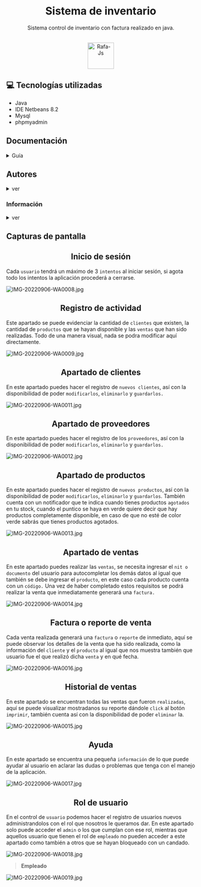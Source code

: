 <h1 align="center"> Sistema de inventario </h1>

<p align="center"> Sistema control de inventario con factura realizado en java.</p>

<div align="center" style="display: inline_block"><br>
<img align="center" alt="Rafa-Js" height="70" width="70" src="https://cdn.jsdelivr.net/gh/devicons/devicon/icons/java/java-original.svg" />
</div>

## 💻 Tecnologías utilizadas
- Java
- IDE Netbeans 8.2
- Mysql
- phpmyadmin   

## Documentación
<details>
<summary>Guía</summary>

- [Inicio de sesión](https://github.com/XGilmar/Sistema-de-inventario-java#inicio-de-sesi%C3%B3n)
- [Registro de actividad](https://github.com/XGilmar/Sistema-de-inventario-java#registro-de-actividad )
- [Apartado de clientes](https://github.com/XGilmar/Sistema-de-inventario-java#apartado-de-clientes )
- [Apartado de proveedor](https://github.com/XGilmar/Sistema-de-inventario-java#apartado-de-proveedores )
- [Apartado de productos](https://github.com/XGilmar/Sistema-de-inventario-java#apartado-de-productos )
- [Apartado de ventas](https://github.com/XGilmar/Sistema-de-inventario-java#apartado-de-ventas )
- [Factura](https://github.com/XGilmar/Sistema-de-inventario-java#factura-o-reporte-de-venta )
- [Historial de ventas](https://github.com/XGilmar/Sistema-de-inventario-java#historial-de-ventas )
- [Ayuda](https://github.com/XGilmar/Sistema-de-inventario-java#ayuda)
- [Rol de usuario](https://github.com/XGilmar/Sistema-de-inventario-java#rol-de-usuario)
</details>

## Autores
<details>

<summary>ver</summary>

> [@Gilmar Escudero](https://www.github.com/XGilmar)
</details>

### Información
<details>

<summary>ver</summary>

> __Note__
> - El proyecto está a la venta si lo deseas. 
> - Esto es con el fin de conseguir una nueva computadora, para realizar mis proyectos y guiarlos con tutoriales.
> - [Contáctame aquí](https://wa.me/573106236081)

</details>

## Capturas de pantalla

<h2 align="center">Inicio de sesión</h2>

 Cada `usuario` tendrá un máximo de 3 `intentos` al iniciar sesión, si agota todo los intentos la aplicación procederá a cerrarse.

![IMG-20220906-WA0008.jpg](assets/IMG-20220906-WA0008.jpg)

<h2 align="center"> Registro de actividad</h2>

 Este apartado se puede evidenciar la cantidad de `clientes` que existen, la cantidad de `productos` que se hayan disponible y las `ventas` que han sido realizadas. Todo de una manera visual, nada se podra modificar aquí directamente.

![IMG-20220906-WA0009.jpg](assets/IMG-20220906-WA0009.jpg)

<h2 align="center"> Apartado de clientes</h2>

 En este apartado puedes hacer el registro de `nuevos clientes`, así con la disponibilidad de poder `modificarlos`, `eliminarlo` y `guardarlos.`

![IMG-20220906-WA0011.jpg](assets/IMG-20220906-WA0011.jpg)

<h2 align="center">Apartado de proveedores</h2>

 En este apartado puedes hacer el registro de los `proveedores`, así con la disponibilidad de poder `modificarlos`, `eliminarlo` y `guardarlos.`

![IMG-20220906-WA0012.jpg](assets/IMG-20220906-WA0012.jpg)

<h2 align="center">Apartado de productos</h2>

 En este apartado puedes hacer el registro de `nuevos productos`, así con la disponibilidad de poder `modificarlos`, `eliminarlo` y `guardarlos`.
También cuenta con un notificador que te indica cuando tienes productos `agotados` en tu stock, cuando el puntico se haya en verde quiere decir que hay productos completamente disponible, en caso de que no esté de color verde sabrás que tienes productos agotados.


![IMG-20220906-WA0013.jpg](assets/IMG-20220906-WA0013.jpg)

<h2 align="center"> Apartado de ventas</h2>

 En este apartado puedes realizar las `ventas`, se necesita ingresar el `nit o documento` del usuario para autocompletar los demás datos al igual que también se debe ingresar el `producto`, en este caso cada producto cuenta con un `código.` Una vez de haber completado estos requisitos se podrá realizar la venta que inmediatamente generará una `factura.`

![IMG-20220906-WA0014.jpg](assets/IMG-20220906-WA0014.jpg)

<h2 align="center">Factura o reporte de venta</h2>

 Cada venta realizada generará una `factura` o `reporte` de inmediato, aquí se puede observar los detalles de la venta que ha sido realizada, como la información del `cliente` y el `producto` al igual que nos muestra también que usuario fue el que realizó dicha `venta` y en qué fecha.

![IMG-20220906-WA0016.jpg](assets/IMG-20220906-WA0016.jpg)

<h2 align="center">Historial de ventas</h2>

 En este apartado se encuentran todas las ventas que fueron `realizadas`, aquí se puede visualizar mostradanos su reporte dándole `click` al botón `imprimir`, también cuenta así con la disponibilidad de poder `eliminar` la.

![IMG-20220906-WA0015.jpg](assets/IMG-20220906-WA0015.jpg)

<h2 align="center"> Ayuda</h2>

 En este apartado se encuentra una pequeña `información` de lo que puede ayudar al usuario en aclarar las dudas o problemas que tenga con el manejo de la aplicación.

![IMG-20220906-WA0017.jpg](assets/IMG-20220906-WA0017.jpg)

<h2 align="center"> Rol de usuario</h2>

 En el control de `usuario` podemos hacer el registro de usuarios nuevos administrandolos con el rol que nosotros le queramos dar. En este apartado solo puede acceder el `admin` o los que cumplan con ese rol, mientras que aquellos usuario que tienen el rol de `empleado` no pueden acceder a este apartado como también a otros que se hayan bloqueado con un candado.

![IMG-20220906-WA0018.jpg](assets/IMG-20220906-WA0018.jpg)
> **Empleado**

![IMG-20220906-WA0019.jpg](assets/IMG-20220906-WA0019.jpg)
